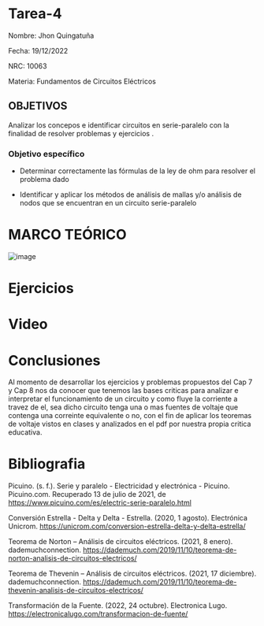 # Tarea-4

Nombre: Jhon Quingatuña

Fecha: 19/12/2022

NRC: 10063

Materia: Fundamentos de Circuitos Eléctricos

## OBJETIVOS

Analizar los concepos e identificar circuitos en serie-paralelo con la finalidad de resolver problemas y ejercicios . 

### Objetivo específico

* Determinar correctamente las fórmulas de la ley de ohm para resolver el problema dado

* Identificar y aplicar los métodos de análisis de mallas y/o análisis de nodos que se encuentran en un circuito serie-paralelo

# MARCO TEÓRICO

![image](https://user-images.githubusercontent.com/116813974/208524079-fda25954-f630-4bdf-aea1-c4afee7d5ff1.png)


# Ejercicios 


# Video

# Conclusiones 

Al momento de desarrollar los ejercicios y problemas propuestos del Cap 7 y Cap 8 nos da conocer que tenemos las bases criticas para analizar e interpretar el funcionamiento de un circuito y como fluye la corriente a travez de el, sea dicho circuito tenga una o mas fuentes de voltaje que contenga una correinte equivalente o no, con el fin de aplicar los teoremas de voltaje vistos en clases y analizados en el pdf por nuestra propia critica educativa.

# Bibliografia
Picuino. (s. f.). Serie y paralelo - Electricidad y electrónica - Picuino. Picuino.com. Recuperado 13 de julio de 2021, de https://www.picuino.com/es/electric-serie-paralelo.html

Conversión Estrella - Delta y Delta - Estrella. (2020, 1 agosto). Electrónica Unicrom. https://unicrom.com/conversion-estrella-delta-y-delta-estrella/

Teorema de Norton – Análisis de circuitos eléctricos. (2021, 8 enero). dademuchconnection. https://dademuch.com/2019/11/10/teorema-de-norton-analisis-de-circuitos-electricos/

Teorema de Thevenin – Análisis de circuitos eléctricos. (2021, 17 diciembre). dademuchconnection. https://dademuch.com/2019/11/10/teorema-de-thevenin-analisis-de-circuitos-electricos/

Transformación de la Fuente. (2022, 24 octubre). Electronica Lugo. https://electronicalugo.com/transformacion-de-fuente/



